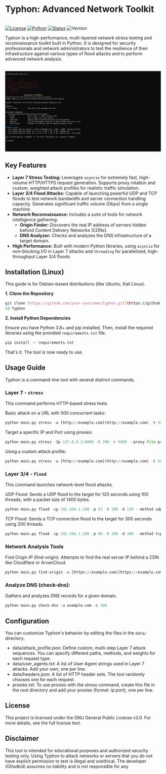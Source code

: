 # Typhon: Advanced Network Toolkit

<br>[![License](https://img.shields.io/badge/License-GPL%20v3-blue.svg)](https://www.gnu.org/licenses/gpl-3.0)
[![Python](https://img.shields.io/badge/Python-3.9%2B-brightgreen.svg)](https://www.python.org/)
[![Status](https://img.shields.io/badge/Status-Active-success.svg)](https://github.com/G0odKid/Erebus)
![Version](https://img.shields.io/badge/Version-v1.0-orange.svg)</br>

Typhon is a high-performance, multi-layered network stress testing and reconnaissance toolkit built in Python. It is designed for security professionals and network administrators to test the resilience of their infrastructure against various types of flood attacks and to perform advanced network analysis.

<br><img src="GUI.jpg" alt="ScreenShot1"></br>

## Key Features

-   **Layer 7 Stress Testing:** Leverages `asyncio` for extremely fast, high-volume HTTP/HTTPS request generation. Supports proxy rotation and custom, weighted attack profiles for realistic traffic simulation.
-   **Layer 3/4 Flood Attacks:** Capable of launching powerful UDP and TCP floods to test network bandwidth and server connection handling capacity. Generates significant traffic volume (Gbps) from a single machine.
-   **Network Reconnaissance:** Includes a suite of tools for network intelligence gathering:
    -   **Origin Finder:** Discovers the real IP address of servers hidden behind Content Delivery Networks (CDNs).
    -   **DNS Analyzer:** Checks and analyzes the DNS infrastructure of a target domain.
-   **High Performance:** Built with modern Python libraries, using `asyncio` for non-blocking I/O in Layer 7 attacks and `threading` for parallelized, high-throughput Layer 3/4 floods.

## Installation (Linux)

This guide is for Debian-based distributions (like Ubuntu, Kali Linux).

**1. Clone the Repository**

```bash
git clone [https://github.com/your-username/Typhon.git](https://github.com/your-username/Typhon.git)
cd Typhon
```

**2. Install Python Dependencies**

Ensure you have Python 3.8+ and pip installed. Then, install the required libraries using the provided `requirements.txt` file.
```bash
pip install -r requirements.txt
```

That's it. The tool is now ready to use.

## Usage Guide

Typhon is a command-line tool with several distinct commands.

### Layer 7 - `stress`
This command performs HTTP-based stress tests.

Basic attack on a URL with 500 concurrent tasks:
```python
python main.py stress -u [http://example.com](http://example.com) -t 500 -r 1000
```

Target a specific IP and Port using proxies:
```python
python main.py stress -Ip 127.0.0.1:8080 -t 200 -r 5000 --proxy-file proxies.txt --insecure
```

Using a custom attack profile:
```python
python main.py stress -u [http://example.com](http://example.com) -t 500 -r 1000 --attack-profile
```

### Layer 3/4 - `flood`
This command launches network-level flood attacks.

UDP Flood:
Sends a UDP flood to the target for 120 seconds using 100 threads, with a packet size of 1400 bytes.
```python
python main.py flood -ip 192.168.1.100 -p 53 -t 100 -d 120 --method udp --size 1400
```

TCP Flood:
Sends a TCP connection flood to the target for 300 seconds using 200 threads.
```python
python main.py flood -ip 192.168.1.100 -p 80 -t 200 -d 300 --method tcp
```

### Network Analysis Tools
Find Origin IP (find-origin):
Attempts to find the real server IP behind a CDN like Cloudflare or ArvanCloud.
```python
python main.py find-origin -u [https://example.com](https://example.com)
```

### Analyze DNS (check-dns):
Gathers and analyzes DNS records for a given domain.
```python
python main.py check-dns -u example.com -c 200
```

## Configuration
You can customize Typhon's behavior by editing the files in the `data/` directory.
  - data/attack_profile.json: Define custom, multi-step Layer 7 attack sequences. You can specify different paths, methods, and weights for each request type.
  - data/user_agents.txt: A list of User-Agent strings used in Layer 7 attacks. Add your own, one per line.
  - data/headers.json: A list of HTTP header sets. The tool randomly chooses one for each request.
  - proxies.txt: To use proxies with the stress command, create this file in the root directory and add your proxies (format: ip:port), one per line.
## License
This project is licensed under the GNU General Public License v3.0. For more details, see the full license text.

## Disclaimer
This tool is intended for educational purposes and authorized security testing only. Using Typhon to attack networks or servers that you do not have explicit permission to test is illegal and unethical. The developer (G0odkid) assumes no liability and is not responsible for any
